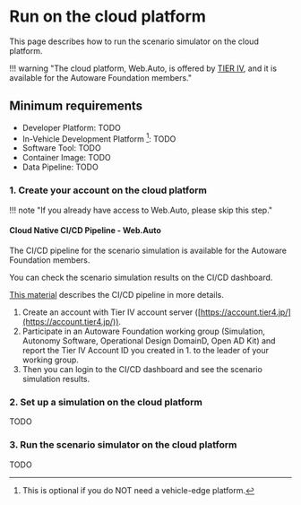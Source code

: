 # Run on the cloud platform

This page describes how to run the scenario simulator on the cloud platform.

!!! warning "The cloud platform, Web.Auto, is offered by [TIER IV](https://tier4.jp/en/), and it is available for the Autoware Foundation members."

## Minimum requirements

- Developer Platform: TODO
- In-Vehicle Development Platform [^1]: TODO
- Software Tool: TODO
- Container Image: TODO
- Data Pipeline: TODO

[^1]: This is optional if you do NOT need a vehicle-edge platform.

### 1. Create your account on the cloud platform

!!! note "If you already have access to Web.Auto, please skip this step."

#### Cloud Native CI/CD Pipeline - Web.Auto

The CI/CD pipeline for the scenario simulation is available for the Autoware Foundation members.

You can check the scenario simulation results on the CI/CD dashboard.

[This material](https://gitlab.com/autowarefoundation/autoware.auto/AutowareAuto/uploads/659cc0fb6afca9cdfc6ed3fd70c8aa24/Proposal_for_the_CI_CD_pipeline_for_simulation_from_Tier.IV_.pptx) describes the CI/CD pipeline in more details.

1. Create an account with Tier IV account server ([https://account.tier4.jp/](https://account.tier4.jp/)).
2. Participate in an Autoware Foundation working group (Simulation, Autonomy Software, Operational Design DomainD, Open AD Kit) and report the Tier IV Account ID you created in 1. to the leader of your working group.
3. Then you can login to the CI/CD dashboard and see the scenario simulation results.

### 2. Set up a simulation on the cloud platform

TODO

### 3. Run the scenario simulator on the cloud platform

TODO
